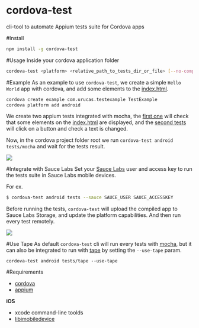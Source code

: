 # cordova-test
cli-tool to automate Appium tests suite for Cordova apps

#Install
```bash
npm install -g cordova-test
```

#Usage
Inside your cordova application folder
```bash
cordova-test <platform> <relative_path_to_tests_dir_or_file> [--no-compile] [--sauce user accessKey] [--use-tape]
```

#Example
As an example to use ```cordova-test```, we create a simple ```Hello World``` app with cordova, and add some elements to the [index.html](https://github.com/Urucas/cordova-test/blob/master/example/www/index.html).
```bash
cordova create example com.urucas.testexample TestExample
cordova platform add android
```
We create two appium tests integrated with mocha, the [first one](https://github.com/Urucas/cordova-test/blob/master/example/mocha/tests/1_index_test.js) will check that some elements on the [index.html](https://github.com/Urucas/cordova-test/blob/master/example/www/index.html) are displayed, and the [second tests](https://github.com/Urucas/cordova-test/blob/master/example/mocha/tests/2_button_test.js) will click on a button and check a text is changed.

Now, in the cordova project folder root we run ```cordova-test android tests/mocha``` and wait for the tests result.

<img src="https://raw.githubusercontent.com/Urucas/cordova-test/master/screen.png">

#Integrate with Sauce Labs
Set your [Sauce Labs](https://saucelabs.com/) user and access key to run the tests suite in Sauce Labs mobile devices.

For ex. 
```bash
$ cordova-test android tests --sauce SAUCE_USER SAUCE_ACCESSKEY
```
Before running the tests, ```cordova-test``` will upload the compiled app to Sauce Labs Storage, and update the platform capabilities. And then run every test remotely. 

<img src="https://raw.githubusercontent.com/Urucas/cordova-test/master/screen-sauce.png">

#Use Tape
As default ```cordova-test``` cli will run every tests with [mocha](http://mochajs.org/), but it can also be integrated to run with [tape](https://github.com/substack/tape) by setting the ```--use-tape``` param.

```cordova-test android tests/tape --use-tape```

#Requirements
* [cordova](https://cordova.apache.org/)
* [appium](https://github.com/appium/appium)

**iOS**
* xcode command-line toolds
* [libimobiledevice](libimobiledevice)

